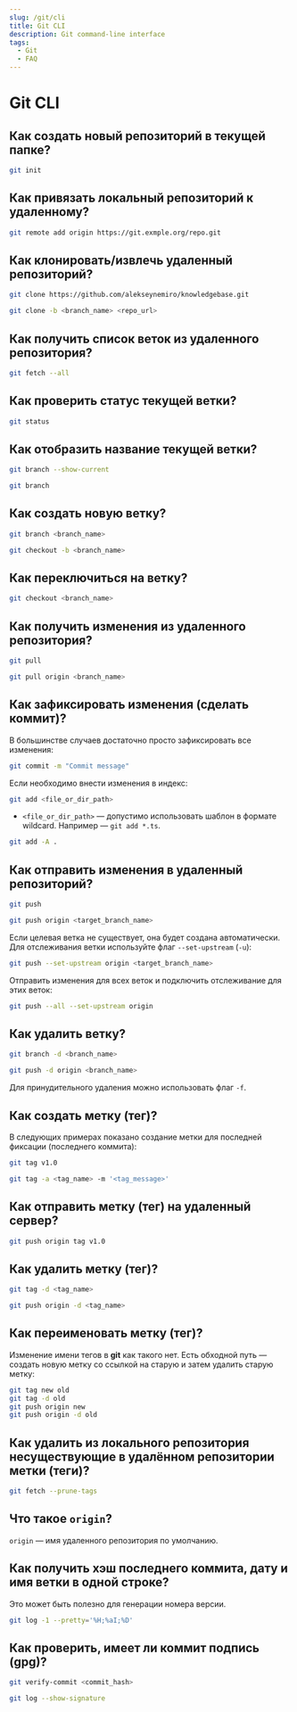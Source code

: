 ```yaml
---
slug: /git/cli
title: Git CLI
description: Git command-line interface
tags:
  - Git
  - FAQ
---
```


# Git CLI

## Как создать новый репозиторий в текущей папке?

```bash
git init
```

## Как привязать локальный репозиторий к удаленному?

```bash
git remote add origin https://git.exmple.org/repo.git
```

## Как клонировать/извлечь удаленный репозиторий?

```bash title="Клонировать ветку master"
git clone https://github.com/alekseynemiro/knowledgebase.git
```

```bash title="Клонировать определенную ветку"
git clone -b <branch_name> <repo_url>
```

## Как получить список веток из удаленного репозитория?

```bash
git fetch --all
```

## Как проверить статус текущей ветки?

```bash
git status
```

## Как отобразить название текущей ветки?

```bash title="Имя текущей ветки"
git branch --show-current
```

```bash title="Список всех веток"
git branch
```

## Как создать новую ветку?

```bash title="Создать новую ветку"
git branch <branch_name>
```

```bash title="Создать новую ветку и переключиться на неё"
git checkout -b <branch_name>
```

## Как переключиться на ветку?

```bash
git checkout <branch_name>
```

## Как получить изменения из удаленного репозитория?

```bash title="Из текущей ветки"
git pull
```

```bash title="Из определённой ветки"
git pull origin <branch_name>
```

## Как зафиксировать изменения (сделать коммит)?

В большинстве случаев достаточно просто зафиксировать все изменения:

```bash title="Фиксация изменений"
git commit -m "Commit message"
```

Если необходимо внести изменения в индекс:

```bash title="Добавить файл или папку в индекс"
git add <file_or_dir_path>
```

* `<file_or_dir_path>` — допустимо использовать шаблон в формате wildcard. Например — `git add *.ts`.

```bash title="Add all changes and ignore new files"
git add -A .
```

## Как отправить изменения в удаленный репозиторий?

```bash title="Отправить в текущую ветку"
git push
```

```bash title="Отправить в определённую ветку"
git push origin <target_branch_name>
```

Если целевая ветка не существует, она будет создана автоматически.  
Для отслеживания ветки используйте флаг `--set-upstream` (`-u`):

```bash
git push --set-upstream origin <target_branch_name>
```

Отправить изменения для всех веток и подключить отслеживание для этих веток:

```bash
git push --all --set-upstream origin
```

## Как удалить ветку?

```bash title="Удалить локальную ветку"
git branch -d <branch_name>
```

```bash title="Удалить удаленную ветку"
git push -d origin <branch_name>
```

Для принудительного удаления можно использовать флаг `-f`.

## Как создать метку (тег)?

В следующих примерах показано создание метки для последней фиксации (последнего коммита):

```bash title="Создать новую метку"
git tag v1.0
```

```bash title="Создать новую метку с сообщением"
git tag -a <tag_name> -m '<tag_message>'
```

## Как отправить метку (тег) на удаленный сервер?

```bash title="Отправить метку v1.0"
git push origin tag v1.0
```

## Как удалить метку (тег)?

```bash title="Удалить метку локально"
git tag -d <tag_name>
```

```bash title="Удалить метку из удаленного репозитория"
git push origin -d <tag_name>
```

## Как переименовать метку (тег)?

Изменение имени тегов в **git** как такого нет. Есть обходной путь — создать новую метку со ссылкой на старую и затем удалить старую метку:

```bash
git tag new old
git tag -d old
git push origin new
git push origin -d old
```

## Как удалить из локального репозитория несуществующие в удалённом репозитории метки (теги)?

```bash
git fetch --prune-tags
```

## Что такое `origin`?

`origin` — имя удаленного репозитория по умолчанию.

## Как получить хэш последнего коммита, дату и имя ветки в одной строке?

Это может быть полезно для генерации номера версии.

```bash
git log -1 --pretty='%H;%aI;%D'
```

## Как проверить, имеет ли коммит подпись (gpg)?

```bash
git verify-commit <commit_hash>
```

```bash
git log --show-signature
```
